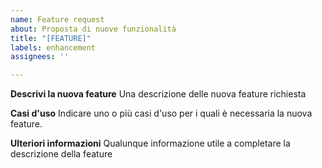 ```yaml
---
name: Feature request
about: Proposta di nuove funzionalità
title: "[FEATURE]"
labels: enhancement
assignees: ''

---
```


**Descrivi la nuova feature**
Una descrizione delle nuova feature richiesta

**Casi d'uso**
Indicare uno o più casi d'uso per i quali è necessaria la nuova feature.

**Ulteriori informazioni**
Qualunque informazione utile a completare la descrizione della feature
